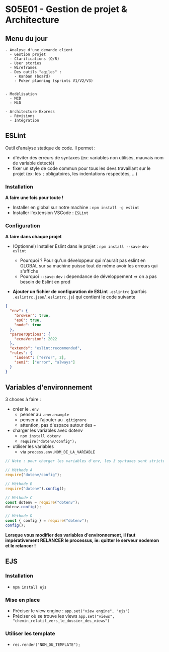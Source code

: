 # S05E01 - Gestion de projet & Architecture

## Menu du jour

```
- Analyse d'une demande client
  - Gestion projet
  - Clarifications (Q/R)
  - User stories
  - Wireframes
  - Des outils "agiles" :
    - Kanban (board)
    - Poker planning (sprints V1/V2/V3)


- Modélisation
  - MCD
  - MLD

- Architecture Express
  - Révisions
  - Intégration
```


## ESLint

Outil d'analyse statique de code. Il permet : 
- d'éviter des erreurs de syntaxes (ex: variables non utilisés, mauvais nom de variable detecté)
- fixer un style de code commun pour tous les devs travaillant sur le projet (ex: les `;` obligatoires, les indentations respectées, ...)

### Installation 

**A faire une fois pour toute !**

- Installer en global sur notre machine : `npm install -g eslint`
- Installer l'extension VSCode : `ESLint`

### Configuration 

**A faire dans chaque projet**

- (Optionnel) Installer Eslint dans le projet : `npm install --save-dev eslint`
  - Pourquoi ? Pour qu'un développeur qui n'aurait pas eslint en GLOBAL sur sa machine puisse tout de même avoir les erreurs qui s'affiche 
  - Pourquoi `--save-dev` : dependance de développement => on a pas besoin de Eslint en prod

- **Ajouter un fichier de configuration de ESLint** `.eslintrc` (parfois `.eslintrc.json`/`.eslintrc.js`) qui contient le code suivante


```json
{
  "env": {
    "browser": true,
    "es6": true,
    "node": true
  },
  "parserOptions": {
    "ecmaVersion": 2022
  },
  "extends": "eslint:recommended",
  "rules": {
    "indent": ["error", 2],
    "semi": ["error", "always"]
  }
}
```

## Variables d'environnement

3 choses à faire : 
- créer le `.env`
  - penser au `.env.example`
  - penser à l'ajouter au `.gitignore`
  - attention, pas d'espace autour des `=`
- charger les variables avec dotenv
  - `npm install dotenv`
  - `require("dotenv/config");`
- utiliser les variables 
  - via `process.env.NOM_DE_LA_VARIABLE`

```js
// Note : pour charger les variables d'env, les 3 syntaxes sont strictement équivalente (dans notre situation)

// Méthode A
require("dotenv/config");

// Méthode B
require("dotenv").config();

// Méthode C
const dotenv = require("dotenv");
dotenv.config();

// Méthode D
const { config } = require("dotenv");
config();
```

**Lorsque vous modifier des variables d'environnement, il faut impérativement RELANCER le processus, ie: quitter le serveur nodemon et le relancer !**


## EJS 

### Installation 

- `npm install ejs`

### Mise en place 

- Préciser le view engine : `app.set("view engine", "ejs")`
- Préciser où se trouve les views `app.set("views", "chemin_relatif_vers_le_dossier_des_views")`

### Utiliser les template

- `res.render("NOM_DU_TEMPLATE");`
